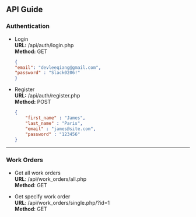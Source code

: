 ## API Guide
### Authentication
- Login  
	**URL:** /api/auth/login.php  
	**Method:** GET  
	```json
    {
    "email": "devleeqiang@gmail.com",
    "password" : "Slack0206!"
    }
    ```

- Register  
    **URL:** /api/auth/register.php  
    **Method:** POST  
    ```json
    {
        "first_name" : "James",
        "last_name" : "Paris",
        "email" : "james@site.com",
        "password" : "123456"
    }
    ```

------------

### Work Orders
- Get all work orders  
 **URL**: /api/work_orders/all.php  
 **Method**: GET  
 
- Get specify work order  
 **URL**: /api/work_orders/single.php/?id=1  
 **Method**: GET
 